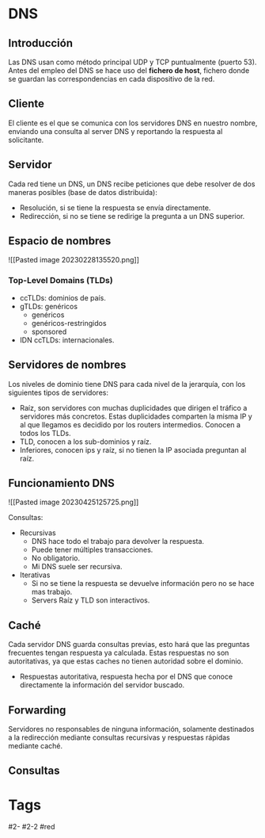 # DNS
## Introducción
Las DNS usan como método principal UDP y TCP puntualmente (puerto 53).
Antes del empleo del DNS se hace uso del **fichero de host**, fichero donde se guardan las correspondencias en cada dispositivo de la red.
## Cliente
El cliente es el que se comunica con los servidores DNS en nuestro nombre, enviando una consulta al server DNS y reportando la respuesta al solicitante.
## Servidor
Cada red tiene un DNS, un DNS recibe peticiones que debe resolver de dos maneras posibles (base de datos distribuida):
- Resolución, si se tiene la respuesta se envía directamente.
- Redirección, si no se tiene se redirige la pregunta a un DNS superior.
## Espacio de nombres

![[Pasted image 20230228135520.png]]

### Top-Level Domains (TLDs)
- ccTLDs: dominios de país.
- gTLDs: genéricos
	- genéricos
	- genéricos-restringidos
	- sponsored
- IDN ccTLDs: internacionales.
## Servidores de nombres
Los niveles de dominio tiene DNS para cada nivel de la jerarquía, con los siguientes tipos de servidores:
- Raíz, son servidores con muchas duplicidades que dirigen el tráfico a servidores más concretos. Estas duplicidades comparten la misma IP y al que llegamos es decidido por los routers intermedios. Conocen a todos los TLDs.
- TLD, conocen a los sub-dominios y raíz.
- Inferiores, conocen ips y raíz, si no tienen la IP asociada preguntan al raíz.
## Funcionamiento DNS

![[Pasted image 20230425125725.png]]

Consultas:
- Recursivas
	- DNS hace todo el trabajo para devolver la respuesta.
	- Puede tener múltiples transacciones.
	- No obligatorio.
	- Mi DNS suele ser recursiva.
- Iterativas
	- Si no se tiene la respuesta se devuelve información pero no se hace mas trabajo.
	- Servers Raíz y TLD son interactivos.
## Caché
Cada servidor DNS guarda consultas previas, esto hará que las preguntas frecuentes tengan respuesta ya calculada. Estas respuestas no son autoritativas, ya que estas caches no tienen autoridad sobre el dominio.
- Respuestas autoritativa, respuesta hecha por el DNS que conoce directamente la información del servidor buscado.
## Forwarding
Servidores no responsables de ninguna información, solamente destinados a la redirección mediante consultas recursivas y respuestas rápidas mediante caché.
## Consultas

# Tags
#2-
#2-2 
#red